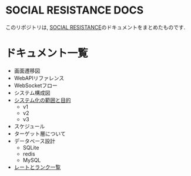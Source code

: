 # SOCIAL RESISTANCE DOCS

このリポジトリは, [SOCIAL RESISTANCE](https://github.com/uyupun/social-resistance)のドキュメントをまとめたものです.

# ドキュメント一覧

- 画面遷移図
- WebAPIリファレンス
- WebSocketフロー
- システム構成図
- [システム化の範囲と目的](project_scope.md)
  - v1
  - v2
  - v3
- スケジュール
- ターゲット層について
- データベース設計
  - SQLite
  - redis
  - MySQL
- [レートとランク一覧](rate_and_rank.md)
